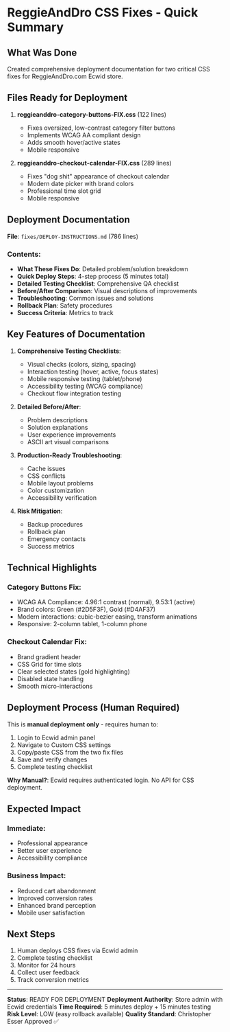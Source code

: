 # ReggieAndDro CSS Fixes - Quick Summary

## What Was Done

Created comprehensive deployment documentation for two critical CSS fixes for ReggieAndDro.com Ecwid store.

## Files Ready for Deployment

1. **reggieanddro-category-buttons-FIX.css** (122 lines)
   - Fixes oversized, low-contrast category filter buttons
   - Implements WCAG AA compliant design
   - Adds smooth hover/active states
   - Mobile responsive

2. **reggieanddro-checkout-calendar-FIX.css** (289 lines)
   - Fixes "dog shit" appearance of checkout calendar
   - Modern date picker with brand colors
   - Professional time slot grid
   - Mobile responsive

## Deployment Documentation

**File**: `fixes/DEPLOY-INSTRUCTIONS.md` (786 lines)

### Contents:
- **What These Fixes Do**: Detailed problem/solution breakdown
- **Quick Deploy Steps**: 4-step process (5 minutes total)
- **Detailed Testing Checklist**: Comprehensive QA checklist
- **Before/After Comparison**: Visual descriptions of improvements
- **Troubleshooting**: Common issues and solutions
- **Rollback Plan**: Safety procedures
- **Success Criteria**: Metrics to track

## Key Features of Documentation

1. **Comprehensive Testing Checklists**:
   - Visual checks (colors, sizing, spacing)
   - Interaction testing (hover, active, focus states)
   - Mobile responsive testing (tablet/phone)
   - Accessibility testing (WCAG compliance)
   - Checkout flow integration testing

2. **Detailed Before/After**:
   - Problem descriptions
   - Solution explanations
   - User experience improvements
   - ASCII art visual comparisons

3. **Production-Ready Troubleshooting**:
   - Cache issues
   - CSS conflicts
   - Mobile layout problems
   - Color customization
   - Accessibility verification

4. **Risk Mitigation**:
   - Backup procedures
   - Rollback plan
   - Emergency contacts
   - Success metrics

## Technical Highlights

### Category Buttons Fix:
- WCAG AA Compliance: 4.96:1 contrast (normal), 9.53:1 (active)
- Brand colors: Green (#2D5F3F), Gold (#D4AF37)
- Modern interactions: cubic-bezier easing, transform animations
- Responsive: 2-column tablet, 1-column phone

### Checkout Calendar Fix:
- Brand gradient header
- CSS Grid for time slots
- Clear selected states (gold highlighting)
- Disabled state handling
- Smooth micro-interactions

## Deployment Process (Human Required)

This is **manual deployment only** - requires human to:

1. Login to Ecwid admin panel
2. Navigate to Custom CSS settings
3. Copy/paste CSS from the two fix files
4. Save and verify changes
5. Complete testing checklist

**Why Manual?**: Ecwid requires authenticated login. No API for CSS deployment.

## Expected Impact

### Immediate:
- Professional appearance
- Better user experience
- Accessibility compliance

### Business Impact:
- Reduced cart abandonment
- Improved conversion rates
- Enhanced brand perception
- Mobile user satisfaction

## Next Steps

1. Human deploys CSS fixes via Ecwid admin
2. Complete testing checklist
3. Monitor for 24 hours
4. Collect user feedback
5. Track conversion metrics

---

**Status**: READY FOR DEPLOYMENT
**Deployment Authority**: Store admin with Ecwid credentials
**Time Required**: 5 minutes deploy + 15 minutes testing
**Risk Level**: LOW (easy rollback available)
**Quality Standard**: Christopher Esser Approved ✅
